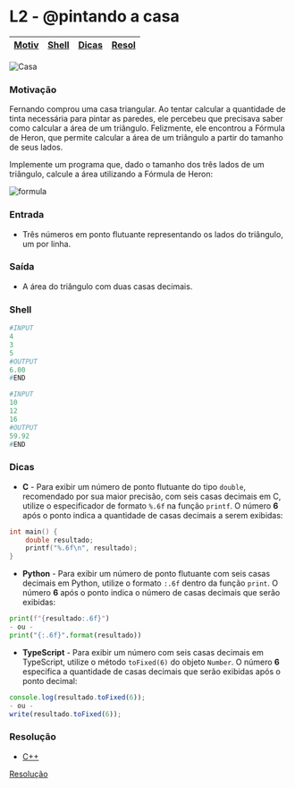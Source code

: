 # L2 - @pintando a casa

[Motiv](#motivação) | [Shell](#shell) | [Dicas](#dicas) | [Resol](#resolução)
-- | -- | -- | --

![Casa](https://raw.githubusercontent.com/qxcodefup/arcade/master/base/pintando/cover.jpg)


### Motivação

Fernando comprou uma casa triangular. Ao tentar calcular a quantidade de tinta necessária para pintar as paredes, ele percebeu que precisava saber como calcular a área de um triângulo. Felizmente, ele encontrou a Fórmula de Heron, que permite calcular a área de um triângulo a partir do tamanho de seus lados.

Implemente um programa que, dado o tamanho dos três lados de um triângulo, calcule a área utilizando a Fórmula de Heron:

![formula](https://raw.githubusercontent.com/qxcodefup/arcade/master/base/pintando/heron.jpg)​

### Entrada

- Três números em ponto flutuante representando os lados do triângulo, um por linha.

### Saída

- A área do triângulo com duas casas decimais.


### Shell

``` py
#INPUT
4
3
5
#OUTPUT
6.00
#END

#INPUT
10
12
16
#OUTPUT
59.92
#END
```


### Dicas

- **C** - Para exibir um número de ponto flutuante do tipo `double`, recomendado por sua maior precisão, com seis casas decimais em C, utilize o especificador de formato `%.6f` na função `printf`. O número **6** após o ponto indica a quantidade de casas decimais a serem exibidas:
``` c
int main() {
    double resultado;
    printf("%.6f\n", resultado);
}
```

- **Python** - Para exibir um número de ponto flutuante com seis casas decimais em Python, utilize o formato `:.6f` dentro da função `print`. O número **6** após o ponto indica o número de casas decimais que serão exibidas:
``` python
print(f"{resultado:.6f}")
- ou -
print("{:.6f}".format(resultado))
```

- **TypeScript** - Para exibir um número com seis casas decimais em TypeScript, utilize o método `toFixed(6)` do objeto `Number`. O número **6** especifica a quantidade de casas decimais que serão exibidas após o ponto decimal:
``` ts
console.log(resultado.toFixed(6)); 
- ou -
write(resultado.toFixed(6));
```


### Resolução

- [C++](https://youtu.be/nlgT_jAtmy4)


[Resolução](https://youtu.be/sWg893W5r_w)
